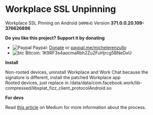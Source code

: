 # Workplace SSL Unpinning
Workplace SSL Pinning on Android (`ARM64`) Version **371.0.0.20.109-376626896** 

**Do you like this project? Support it by donating**

- ![Paypal](https://raw.githubusercontent.com/reek/anti-adblock-killer/gh-pages/images/paypal.png) Paypal: [Donate](https://www.paypal.com/donate?hosted_button_id=XQ8QUEME5JZMN) or [paypal.me/michelerenzullo](https://paypal.me/michelerenzullo)
- ![btc](https://raw.githubusercontent.com/reek/anti-adblock-killer/gh-pages/images/bitcoin.png) Bitcoin: 1K9RF3s4aocmaRbh2Zu2FuHjrcg5BNeDxU

**Install**

Non-rooted devices, uninstall Workplace and Work Chat because the signature is different, install the patched Workplace app  
Rooted devices, just replace in /data/data/com.facebook.work/lib-compressed/libxplat_fizz_client_protocolAndroid.so

**For devs** 

Read [this article](https://renzullomichele.medium.com/patch-encrypted-libraries-in-metas-apps-for-android-ad3dfd35db79) on Medium for more information about the process.